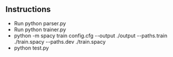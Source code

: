 ## Instructions
- Run python parser.py
- Run python trainer.py
- python -m spacy train config.cfg --output ./output --paths.train ./train.spacy --paths.dev ./train.spacy
- python test.py